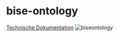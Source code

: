 # bise-ontology
 [Technische Dokumentation](http://www.essepuntato.it/lode/lang=de/https://raw.githubusercontent.com/StudyScout/bise-ontology/master/bise_schema.rdf)
![biseontology](https://cloud.githubusercontent.com/assets/12979822/10616550/eafb7f44-7765-11e5-9ec4-1e610bb0978b.png)


